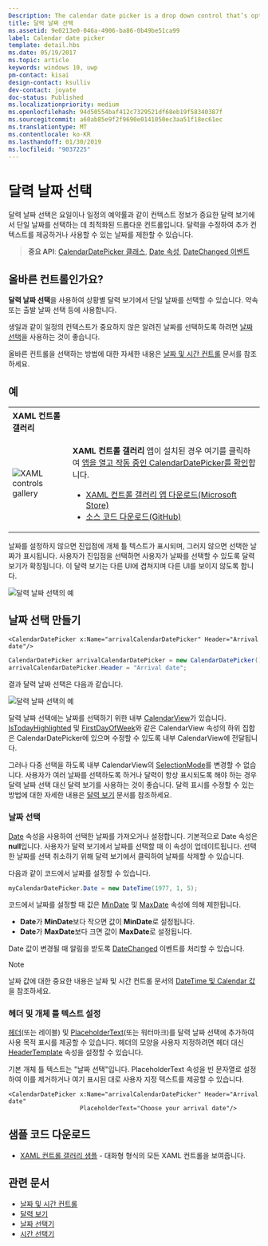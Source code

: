 ```yaml
---
Description: The calendar date picker is a drop down control that’s optimized for picking a single date from a calendar view where contextual information like the day of the week or fullness of the calendar is important.
title: 달력 날짜 선택
ms.assetid: 9e0213e0-046a-4906-ba86-0b49be51ca99
label: Calendar date picker
template: detail.hbs
ms.date: 05/19/2017
ms.topic: article
keywords: windows 10, uwp
pm-contact: kisai
design-contact: ksulliv
dev-contact: joyate
doc-status: Published
ms.localizationpriority: medium
ms.openlocfilehash: 94d50554baf412c7329521df68eb19f58340387f
ms.sourcegitcommit: a60ab85e9f2f9690e0141050ec3aa51f18ec61ec
ms.translationtype: MT
ms.contentlocale: ko-KR
ms.lasthandoff: 01/30/2019
ms.locfileid: "9037225"
---
```

# <a name="calendar-date-picker"></a>달력 날짜 선택

 

달력 날짜 선택은 요일이나 일정의 예약률과 같이 컨텍스트 정보가 중요한 달력 보기에서 단일 날짜를 선택하는 데 최적화된 드롭다운 컨트롤입니다. 달력을 수정하여 추가 컨텍스트를 제공하거나 사용할 수 있는 날짜를 제한할 수 있습니다.

> **중요 API**: [CalendarDatePicker 클래스](https://msdn.microsoft.com/library/windows/apps/xaml/windows.ui.xaml.controls.calendardatepicker.aspx), [Date 속성](https://msdn.microsoft.com/library/windows/apps/xaml/windows.ui.xaml.controls.calendardatepicker.date.aspx), [DateChanged 이벤트](https://msdn.microsoft.com/library/windows/apps/xaml/windows.ui.xaml.controls.calendardatepicker.datechanged.aspx)


## <a name="is-this-the-right-control"></a>올바른 컨트롤인가요?
**달력 날짜 선택**을 사용하여 상황별 달력 보기에서 단일 날짜를 선택할 수 있습니다. 약속 또는 출발 날짜 선택 등에 사용합니다.

생일과 같이 일정의 컨텍스트가 중요하지 않은 알려진 날짜를 선택하도록 하려면 [날짜 선택](date-picker.md)을 사용하는 것이 좋습니다.

올바른 컨트롤을 선택하는 방법에 대한 자세한 내용은 [날짜 및 시간 컨트롤](date-and-time.md) 문서를 참조하세요.

## <a name="examples"></a>예

<table>
<th align="left">XAML 컨트롤 갤러리<th>
<tr>
<td><img src="images/xaml-controls-gallery-sm.png" alt="XAML controls gallery"></img></td>
<td>
    <p><strong style="font-weight: semi-bold">XAML 컨트롤 갤러리</strong> 앱이 설치된 경우 여기를 클릭하여 <a href="xamlcontrolsgallery:/item/CalendarDatePicker">앱을 열고 작동 중인 CalendarDatePicker를 확인</a>합니다.</p>
    <ul>
    <li><a href="https://www.microsoft.com/store/productId/9MSVH128X2ZT">XAML 컨트롤 갤러리 앱 다운로드(Microsoft Store)</a></li>
    <li><a href="https://github.com/Microsoft/Xaml-Controls-Gallery">소스 코드 다운로드(GitHub)</a></li>
    </ul>
</td>
</tr>
</table>

날짜를 설정하지 않으면 진입점에 개체 틀 텍스트가 표시되며, 그러지 않으면 선택한 날짜가 표시됩니다. 사용자가 진입점을 선택하면 사용자가 날짜를 선택할 수 있도록 달력 보기가 확장됩니다. 이 달력 보기는 다른 UI에 겹쳐지며 다른 UI를 보이지 않도록 합니다.

![달력 날짜 선택의 예](images/calendar-date-picker-2-views.png)

## <a name="create-a-date-picker"></a>날짜 선택 만들기

```xaml
<CalendarDatePicker x:Name="arrivalCalendarDatePicker" Header="Arrival date"/>
```

```csharp
CalendarDatePicker arrivalCalendarDatePicker = new CalendarDatePicker();
arrivalCalendarDatePicker.Header = "Arrival date";
```

결과 달력 날짜 선택은 다음과 같습니다.

![달력 날짜 선택의 예](images/calendar-date-picker-closed.png)

달력 날짜 선택에는 날짜를 선택하기 위한 내부 [CalendarView](https://msdn.microsoft.com/library/windows/apps/xaml/windows.ui.xaml.controls.calendarview.aspx)가 있습니다. [IsTodayHighlighted](https://msdn.microsoft.com/library/windows/apps/xaml/windows.ui.xaml.controls.calendardatepicker.istodayhighlighted.aspx) 및 [FirstDayOfWeek](https://msdn.microsoft.com/library/windows/apps/xaml/windows.ui.xaml.controls.calendardatepicker.firstdayofweek.aspx)와 같은 CalendarView 속성의 하위 집합은 CalendarDatePicker에 있으며 수정할 수 있도록 내부 CalendarView에 전달됩니다. 

그러나 다중 선택을 하도록 내부 CalendarView의 [SelectionMode](https://msdn.microsoft.com/library/windows/apps/xaml/windows.ui.xaml.controls.calendarview.selectionmode.aspx)를 변경할 수 없습니다. 사용자가 여러 날짜를 선택하도록 하거나 달력이 항상 표시되도록 해야 하는 경우 달력 날짜 선택 대신 달력 보기를 사용하는 것이 좋습니다. 달력 표시를 수정할 수 있는 방법에 대한 자세한 내용은 [달력 보기](calendar-view.md) 문서를 참조하세요.

### <a name="selecting-dates"></a>날짜 선택

[Date](https://msdn.microsoft.com/library/windows/apps/xaml/windows.ui.xaml.controls.calendardatepicker.date.aspx) 속성을 사용하여 선택한 날짜를 가져오거나 설정합니다. 기본적으로 Date 속성은 **null**입니다. 사용자가 달력 보기에서 날짜를 선택할 때 이 속성이 업데이트됩니다. 선택한 날짜를 선택 취소하기 위해 달력 보기에서 클릭하여 날짜를 삭제할 수 있습니다. 

다음과 같이 코드에서 날짜를 설정할 수 있습니다.

```csharp
myCalendarDatePicker.Date = new DateTime(1977, 1, 5);
```

코드에서 날짜를 설정할 때 값은 [MinDate](https://msdn.microsoft.com/library/windows/apps/xaml/windows.ui.xaml.controls.calendardatepicker.mindate.aspx) 및 [MaxDate](https://msdn.microsoft.com/library/windows/apps/xaml/windows.ui.xaml.controls.calendardatepicker.maxdate.aspx) 속성에 의해 제한됩니다.
- **Date**가 **MinDate**보다 작으면 값이 **MinDate**로 설정됩니다.
- **Date**가 **MaxDate**보다 크면 값이 **MaxDate**로 설정됩니다.

Date 값이 변경될 때 알림을 받도록 [DateChanged](https://msdn.microsoft.com/library/windows/apps/xaml/windows.ui.xaml.controls.calendardatepicker.datechanged.aspx) 이벤트를 처리할 수 있습니다.

> [!NOTE]
날짜 값에 대한 중요한 내용은 날짜 및 시간 컨트롤 문서의 [DateTime 및 Calendar 값](date-and-time.md#datetime-and-calendar-values)을 참조하세요.

### <a name="setting-a-header-and-placeholder-text"></a>헤더 및 개체 틀 텍스트 설정

[헤더](https://msdn.microsoft.com/library/windows/apps/xaml/windows.ui.xaml.controls.calendardatepicker.header.aspx)(또는 레이블) 및 [PlaceholderText](https://msdn.microsoft.com/library/windows/apps/xaml/windows.ui.xaml.controls.calendardatepicker.placeholdertext.aspx)(또는 워터마크)를 달력 날짜 선택에 추가하여 사용 목적 표시를 제공할 수 있습니다. 헤더의 모양을 사용자 지정하려면 헤더 대신 [HeaderTemplate](https://msdn.microsoft.com/library/windows/apps/xaml/windows.ui.xaml.controls.calendardatepicker.headertemplate.aspx) 속성을 설정할 수 있습니다.

기본 개체 틀 텍스트는 "날짜 선택"입니다. PlaceholderText 속성을 빈 문자열로 설정하여 이를 제거하거나 여기 표시된 대로 사용자 지정 텍스트를 제공할 수 있습니다.

```xaml
<CalendarDatePicker x:Name="arrivalCalendarDatePicker" Header="Arrival date" 
                    PlaceholderText="Choose your arrival date"/>
```

## <a name="get-the-sample-code"></a>샘플 코드 다운로드

- [XAML 컨트롤 갤러리 샘플](https://github.com/Microsoft/Xaml-Controls-Gallery) - 대화형 형식의 모든 XAML 컨트롤을 보여줍니다.

## <a name="related-articles"></a>관련 문서

- [날짜 및 시간 컨트롤](date-and-time.md)
- [달력 보기](calendar-view.md)
- [날짜 선택기](date-picker.md)
- [시간 선택기](time-picker.md)
